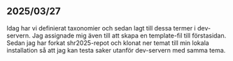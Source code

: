 ## 2025/03/27
Idag har vi definierat taxonomier och sedan lagt till dessa termer i dev-servern. Jag assignade mig även till att skapa en template-fil till förstasidan. Sedan jag har forkat 
shr2025-repot och klonat ner temat till min lokala installation så att jag kan testa saker utanför dev-servern med samma tema.
